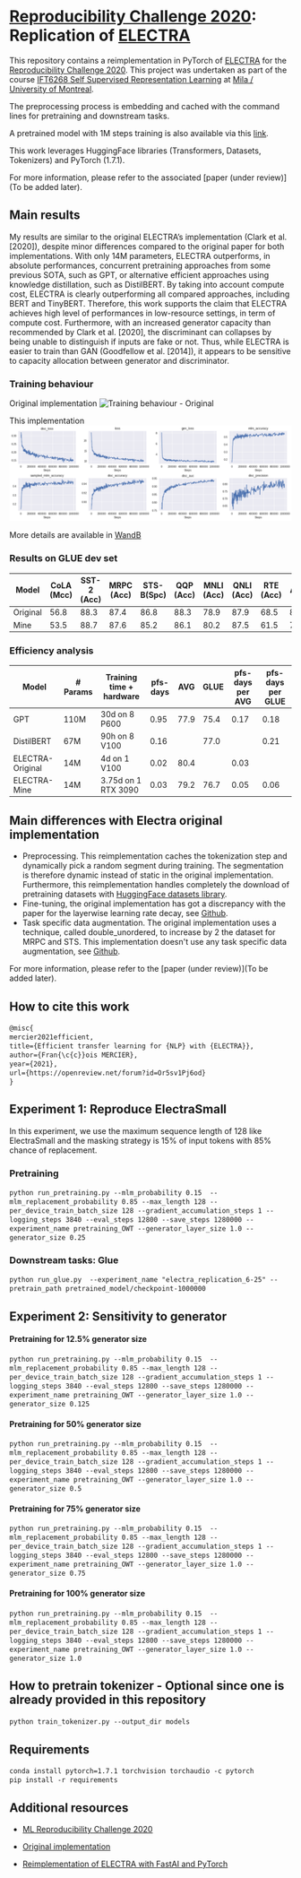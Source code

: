 # [Reproducibility Challenge 2020](https://paperswithcode.com/rc2020): Replication of [ELECTRA](https://github.com/google-research/electra)

This repository contains a reimplementation in PyTorch of [ELECTRA](https://openreview.net/pdf?id=r1xMH1BtvB) for the [Reproducibility Challenge 2020](https://paperswithcode.com/rc2020).
This project was undertaken as part of the course [IFT6268 Self Supervised Representation Learning](https://sites.google.com/view/ift6268-a2020/schedule?authuser=0) at [Mila / University of Montreal](https://mila.quebec).

The preprocessing process is embedding and cached with the command lines for pretraining and downstream tasks.

A pretrained model with 1M steps training is also available via this [link](https://wandb.ai/cccwam/rc2020_electra_pretraining/artifacts/model/pretrained_model/0657b16512c9728d08c0/files).

This work leverages HuggingFace libraries (Transformers, Datasets, Tokenizers) and PyTorch (1.7.1).

For more information, please refer to the associated [paper (under review)](To be added later).

## Main results

My results are similar to the original ELECTRA’s implementation (Clark et al. [2020]), despite minor differences compared to the original paper for both implementations. With only 14M parameters, ELECTRA outperforms, in absolute performances, concurrent pretraining approaches from some previous SOTA, such as GPT, or alternative efficient approaches using knowledge distillation, such as DistilBERT. By taking into account compute cost, ELECTRA is clearly outperforming all compared approaches, including BERT and TinyBERT. Therefore, this work supports the claim that ELECTRA achieves high level of performances in low-resource settings, in term of compute cost. Furthermore, with an increased generator capacity than recommended by Clark et al. [2020], the discriminant can collapses by being unable to distinguish if inputs are fake or not. Thus, while ELECTRA is easier to train than GAN (Goodfellow et al. [2014]), it appears to be sensitive to capacity allocation between generator and discriminator.


### Training behaviour

 Original implementation
![Training behaviour - Original](https://user-images.githubusercontent.com/1091306/76335698-256fb500-62b2-11ea-9fee-e39aca5cae24.png)

This implementation
![Training behaviour - Mine](https://github.com/cccwam/rc2020_electra/blob/latest_branch/images/Electra%20RC2020%20-%20Learning.png)

More details are available in [WandB](https://wandb.ai/cccwam/rc2020_electra_pretraining/reports/RC2020-Replication-of-ELECTRA-Clark-et-al-2020---VmlldzozODYzMjk)

### Results on GLUE dev set

| Model | CoLA (Mcc)  | SST-2 (Acc)   | MRPC (Acc)  | STS-B(Spc)   | QQP (Acc)  | MNLI (Acc)  | QNLI (Acc)  | RTE (Acc)   | AVG | GLUE |   
|-------|------|-------|------|-------|------|------|------|------ |-----|-------|
|Original| 56.8 | 88.3 | 87.4 | 86.8 | 88.3 | 78.9 | 87.9 | 68.5 | 80.4 | |
|Mine    | 53.5 | 88.7 | 87.6 | 85.2 | 86.1 | 80.2 | 87.5 | 61.5 | 79.2 | 76.7 |   

### Efficiency analysis

| Model | # Params | Training time + hardware | pfs-days | AVG  | GLUE | pfs-days per AVG | pfs-days per GLUE| 
|-------|------|-------|------|-------|------|------|------|
|GPT| 110M | 30d on 8 P600     | 0.95 | 77.9 | 75.4   | 0.17 | 0.18  |
|DistilBERT| 67M | 90h on 8 V100     | 0.16 |  | 77.0  |  | 0.21 |
|ELECTRA-Original| 14M | 4d on 1 V100     | 0.02 | 80.4 |      | 0.03 |  |
|ELECTRA-Mine    | 14M | 3.75d on 1 RTX 3090 | 0.03 | 79.2 | 76.7 | 0.05 | 0.06 |   


## Main differences with Electra original implementation

- Preprocessing. This reimplementation caches the tokenization step and dynamically pick a random segment during training. The segmentation is therefore dynamic instead of static in the original implementation. Furthermore, this reimplementation handles completely the download of pretraining datasets with [HuggingFace datasets library](https://github.com/huggingface/datasets).
- Fine-tuning, the original implementation has got a discrepancy with the paper for the layerwise learning rate decay, see [Github](https://github.com/google-research/electra/issues/51).
- Task specific data augmentation. The original implementation uses a technique, called double_unordered, to increase by 2 the dataset for MRPC and STS. This implementation doesn't use any task specific data augmentation, see [Github](https://github.com/google-research/electra/issues/98).


For more information, please refer to the [paper (under review)](To be added later).


## How to cite this work

```
@misc{
mercier2021efficient,
title={Efficient transfer learning for {NLP} with {ELECTRA}},
author={Fran{\c{c}}ois MERCIER},
year={2021},
url={https://openreview.net/forum?id=Or5sv1Pj6od}
}
```

## Experiment 1: Reproduce ElectraSmall

In this experiment, we use the maximum sequence length of 128 like ElectraSmall and the masking strategy is 15% of input tokens with 85% chance of replacement.

### Pretraining

```
python run_pretraining.py --mlm_probability 0.15  --mlm_replacement_probability 0.85 --max_length 128 --per_device_train_batch_size 128 --gradient_accumulation_steps 1 --logging_steps 3840 --eval_steps 12800 --save_steps 1280000 --experiment_name pretraining_OWT --generator_layer_size 1.0 --generator_size 0.25
```

### Downstream tasks: Glue 

```
python run_glue.py  --experiment_name "electra_replication_6-25" --pretrain_path pretrained_model/checkpoint-1000000
```

## Experiment 2: Sensitivity to generator

#### Pretraining for 12.5% generator size

```
python run_pretraining.py --mlm_probability 0.15  --mlm_replacement_probability 0.85 --max_length 128 --per_device_train_batch_size 128 --gradient_accumulation_steps 1 --logging_steps 3840 --eval_steps 12800 --save_steps 1280000 --experiment_name pretraining_OWT --generator_layer_size 1.0 --generator_size 0.125
```

#### Pretraining for 50% generator size

```
python run_pretraining.py --mlm_probability 0.15  --mlm_replacement_probability 0.85 --max_length 128 --per_device_train_batch_size 128 --gradient_accumulation_steps 1 --logging_steps 3840 --eval_steps 12800 --save_steps 1280000 --experiment_name pretraining_OWT --generator_layer_size 1.0 --generator_size 0.5
```

#### Pretraining for 75% generator size

```
python run_pretraining.py --mlm_probability 0.15  --mlm_replacement_probability 0.85 --max_length 128 --per_device_train_batch_size 128 --gradient_accumulation_steps 1 --logging_steps 3840 --eval_steps 12800 --save_steps 1280000 --experiment_name pretraining_OWT --generator_layer_size 1.0 --generator_size 0.75
```

#### Pretraining for 100% generator size

```
python run_pretraining.py --mlm_probability 0.15  --mlm_replacement_probability 0.85 --max_length 128 --per_device_train_batch_size 128 --gradient_accumulation_steps 1 --logging_steps 3840 --eval_steps 12800 --save_steps 1280000 --experiment_name pretraining_OWT --generator_layer_size 1.0 --generator_size 1.0
```

## How to pretrain tokenizer - Optional since one is already provided in this repository

`python train_tokenizer.py --output_dir models`


## Requirements

```
conda install pytorch=1.7.1 torchvision torchaudio -c pytorch
pip install -r requirements
```

## Additional resources

- [ML Reproducibility Challenge 2020](https://paperswithcode.com/rc2020)

- [Original implementation](https://github.com/google-research/electra)
- [Reimplementation of ELECTRA with FastAI and PyTorch](https://github.com/richarddwang/electra_pytorch)
